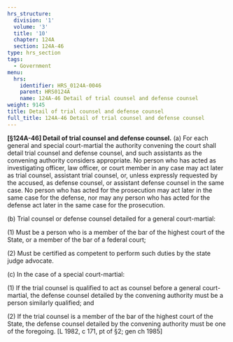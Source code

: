 ```yaml
---
hrs_structure:
  division: '1'
  volume: '3'
  title: '10'
  chapter: 124A
  section: 124A-46
type: hrs_section
tags:
  - Government
menu:
  hrs:
    identifier: HRS_0124A-0046
    parent: HRS0124A
    name: 124A-46 Detail of trial counsel and defense counsel
weight: 9145
title: Detail of trial counsel and defense counsel
full_title: 124A-46 Detail of trial counsel and defense counsel
---
```

**[§124A-46] Detail of trial counsel and defense counsel.** (a) For each general and special court-martial the authority convening the court shall detail trial counsel and defense counsel, and such assistants as the convening authority considers appropriate. No person who has acted as investigating officer, law officer, or court member in any case may act later as trial counsel, assistant trial counsel, or, unless expressly requested by the accused, as defense counsel, or assistant defense counsel in the same case. No person who has acted for the prosecution may act later in the same case for the defense, nor may any person who has acted for the defense act later in the same case for the prosecution.

(b) Trial counsel or defense counsel detailed for a general court-martial:

(1) Must be a person who is a member of the bar of the highest court of the State, or a member of the bar of a federal court;

(2) Must be certified as competent to perform such duties by the state judge advocate.

(c) In the case of a special court-martial:

(1) If the trial counsel is qualified to act as counsel before a general court-martial, the defense counsel detailed by the convening authority must be a person similarly qualified; and

(2) If the trial counsel is a member of the bar of the highest court of the State, the defense counsel detailed by the convening authority must be one of the foregoing. [L 1982, c 171, pt of §2; gen ch 1985]